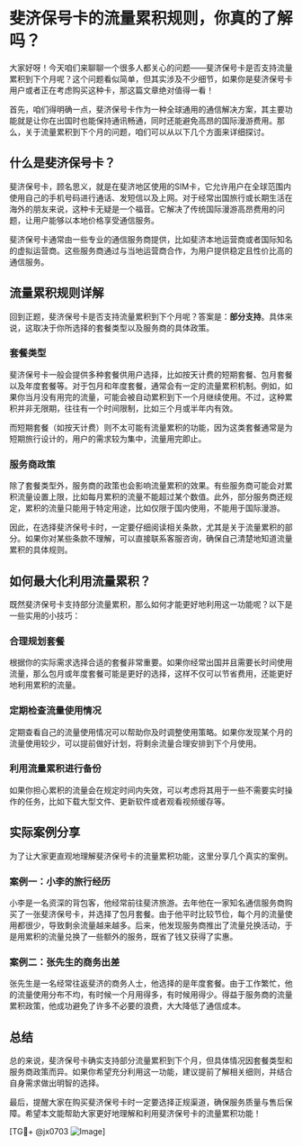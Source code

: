 # 斐济保号卡的流量累积规则，你真的了解吗？

大家好呀！今天咱们来聊聊一个很多人都关心的问题——斐济保号卡是否支持流量累积到下个月呢？这个问题看似简单，但其实涉及不少细节，如果你是斐济保号卡用户或者正在考虑购买这种卡，那这篇文章绝对值得一看！

首先，咱们得明确一点，斐济保号卡作为一种全球通用的通信解决方案，其主要功能就是让你在出国时也能保持通讯畅通，同时还能避免高昂的国际漫游费用。那么，关于流量累积到下个月的问题，咱们可以从以下几个方面来详细探讨。

## 什么是斐济保号卡？

斐济保号卡，顾名思义，就是在斐济地区使用的SIM卡，它允许用户在全球范围内使用自己的手机号码进行通话、发短信以及上网。对于经常出国旅行或长期生活在海外的朋友来说，这种卡无疑是一个福音。它解决了传统国际漫游高昂费用的问题，让用户能够以本地价格享受通信服务。

斐济保号卡通常由一些专业的通信服务商提供，比如斐济本地运营商或者国际知名的虚拟运营商。这些服务商通过与当地运营商合作，为用户提供稳定且性价比高的通信服务。

## 流量累积规则详解

回到正题，斐济保号卡是否支持流量累积到下个月呢？答案是：**部分支持**。具体来说，这取决于你所选择的套餐类型以及服务商的具体政策。

### 套餐类型

斐济保号卡一般会提供多种套餐供用户选择，比如按天计费的短期套餐、包月套餐以及年度套餐等。对于包月和年度套餐，通常会有一定的流量累积机制。例如，如果你当月没有用完的流量，可能会被自动累积到下一个月继续使用。不过，这种累积并非无限期，往往有一个时间限制，比如三个月或半年内有效。

而短期套餐（如按天计费）则不太可能有流量累积的功能，因为这类套餐通常是为短期旅行设计的，用户的需求较为集中，流量用完即止。

### 服务商政策

除了套餐类型外，服务商的政策也会影响流量累积的效果。有些服务商可能会对累积流量设置上限，比如每月累积的流量不能超过某个数值。此外，部分服务商还规定，累积的流量只能用于特定用途，比如仅限于国内使用，不能用于国际漫游。

因此，在选择斐济保号卡时，一定要仔细阅读相关条款，尤其是关于流量累积的部分。如果你对某些条款不理解，可以直接联系客服咨询，确保自己清楚地知道流量累积的具体规则。

## 如何最大化利用流量累积？

既然斐济保号卡支持部分流量累积，那么如何才能更好地利用这一功能呢？以下是一些实用的小技巧：

### 合理规划套餐

根据你的实际需求选择合适的套餐非常重要。如果你经常出国并且需要长时间使用流量，那么包月或年度套餐可能是更好的选择，这样不仅可以节省费用，还能更好地利用累积的流量。

### 定期检查流量使用情况

定期查看自己的流量使用情况可以帮助你及时调整使用策略。如果你发现某个月的流量使用较少，可以提前做好计划，将剩余流量合理安排到下个月使用。

### 利用流量累积进行备份

如果你担心累积的流量会在规定时间内失效，可以考虑将其用于一些不需要实时操作的任务，比如下载大型文件、更新软件或者观看视频缓存等。

## 实际案例分享

为了让大家更直观地理解斐济保号卡的流量累积功能，这里分享几个真实的案例。

### 案例一：小李的旅行经历

小李是一名资深的背包客，他经常前往斐济旅游。去年他在一家知名通信服务商购买了一张斐济保号卡，并选择了包月套餐。由于他平时比较节俭，每个月的流量使用都很少，导致剩余流量越来越多。后来，他发现服务商推出了流量兑换活动，于是用累积的流量兑换了一些额外的服务，既省了钱又获得了实惠。

### 案例二：张先生的商务出差

张先生是一名经常往返斐济的商务人士，他选择的是年度套餐。由于工作繁忙，他的流量使用分布不均，有时候一个月用得多，有时候用得少。得益于服务商的流量累积政策，他成功避免了许多不必要的浪费，大大降低了通信成本。

## 总结

总的来说，斐济保号卡确实支持部分流量累积到下个月，但具体情况因套餐类型和服务商政策而异。如果你希望充分利用这一功能，建议提前了解相关细则，并结合自身需求做出明智的选择。

最后，提醒大家在购买斐济保号卡时一定要选择正规渠道，确保服务质量与售后保障。希望本文能帮助大家更好地理解和利用斐济保号卡的流量累积功能！

[TG💪+ @jx0703 ![Image](https://github.com/user-attachments/assets/dbca1d08-cadb-493c-b0ec-ad6f7a83f270)]